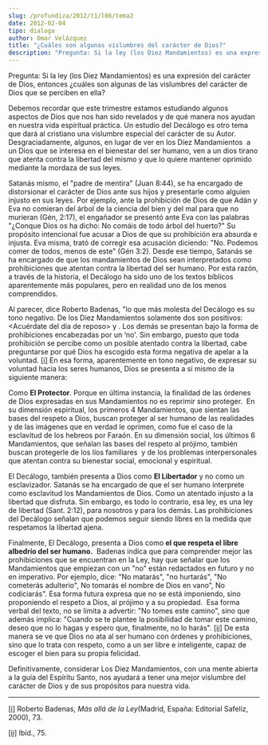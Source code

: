 ```yaml
---
slug: /profundiza/2012/t1/l06/tema2
date: 2012-02-04
tipo: dialoga
author: Omar Velázquez
title: "¿Cuáles son algunas vislumbres del carácter de Dios?"
description: "Pregunta: Si la ley (los Diez Mandamientos) es una expresión del carácter de  Dios, entonces ¿cuáles son algunas de las vislumbres del carácter de Dios que  se perciben en ella? Debemos recordar que este trimestre estamos estudiando  algunos aspectos de Dios que nos han sido r..."
---
```


Pregunta: Si la ley (los Diez Mandamientos) es una expresión del carácter de Dios, entonces ¿cuáles son algunas de las vislumbres del carácter de Dios que se perciben en ella?

Debemos recordar que este trimestre estamos estudiando algunos aspectos de Dios que nos han sido revelados y de qué manera nos ayudan en nuestra vida espiritual práctica. Un estudio del Decálogo es otro tema que dará al cristiano una vislumbre especial del carácter de su Autor. Desgraciadamente, algunos, en lugar de ver en los Diez Mandamientos  a un Dios que se interesa en el bienestar del ser humano, ven a un dios tirano que atenta contra la libertad del mismo y que lo quiere mantener oprimido mediante la mordaza de sus leyes.

Satanás mismo, el "padre de mentira" (Juan 8:44), se ha encargado de distorsionar el carácter de Dios ante sus hijos y presentarle como alguien injusto en sus leyes. Por ejemplo, ante la prohibición de Dios de que Adán y Eva no comieran del árbol de la ciencia del bien y del mal para que no murieran (Gén, 2:17), el engañador se presentó ante Eva con las palabras "¿Conque Dios os ha dicho: No comáis de todo árbol del huerto?" Su propósito intencional fue acusar a Dios de que su prohibición era absurda e injusta. Eva misma, trató de corregir esa acusación diciendo: "No. Podemos comer de todos, menos de este" (Gén 3:2). Desde ese tiempo, Satanás se ha encargado de que los mandamientos de Dios sean interpretados como prohibiciones que atentan contra la libertad del ser humano. Por esta razón, a través de la historia, el Decálogo ha sido uno de los textos bíblicos aparentemente más populares, pero en realidad uno de los menos comprendidos.

Al parecer, dice Roberto Badenas, "lo que más molesta del Decálogo es su tono negativo. De los Diez Mandamientos solamente dos son positivos: <Acuérdate del día de reposo> y <Honra a tu padre y a tu madre>. Los demás se presentan bajo la forma de prohibiciones encabezadas por un ‘no'. Sin embargo, puesto que toda prohibición se percibe como un posible atentado contra la libertad, cabe preguntarse por qué Dios ha escogido esta forma negativa de apelar a la voluntad. [[i]](#_edn1 "") En esa forma, aparentemente en tono negativo, de expresar su voluntad hacia los seres humanos, Dios se presenta a sí mismo de la siguiente manera:

Como **El Protector**. Porque en última instancia, la finalidad de las órdenes de Dios expresadas en sus Mandamientos no es reprimir sino proteger.  En su dimensión espiritual, los primeros 4 Mandamientos, que sientan las bases del respeto a Dios, buscan proteger al ser humano de las realidades y de las imágenes que en verdad le oprimen, como fue el caso de la esclavitud de los hebreos por Faraón. En su dimensión social, los últimos 6 Mandamientos, que señalan las bases del respeto al prójimo, también buscan protegerle de los líos familiares  y de los problemas interpersonales que atentan contra su bienestar social, emocional y espiritual.

El Decálogo, también presenta a Dios como **El Libertador** y no como un esclavizador. Satanás se ha encargado de que el ser humano interprete como esclavitud los Mandamientos de Dios. Como un atentado injusto a la libertad que disfruta. Sin embargo, es todo lo contrario, esa ley, es una ley de libertad (Sant. 2:12), para nosotros y para los demás. Las prohibiciones del Decálogo señalan que podemos seguir siendo libres en la medida que respetamos la libertad ajena.

Finalmente, El Decálogo, presenta a Dios como **el que respeta el libre albedrío del ser humano.**  Badenas indica que para comprender mejor las prohibiciones que se encuentran en la Ley, hay que señalar que los Mandamientos que empiezan con un "no" están redactados en futuro y no en imperativo. Por ejemplo, dice: "No matarás", "no hurtarás", "No cometerás adulterio", No tomarás el nombre de Dios en vano", No codiciarás". Esa forma futura expresa que no se está imponiendo, sino proponiendo el respeto a Dios, al prójimo y a su propiedad.  Esa forma verbal del texto, no se limita a advertir: "No tomes este camino", sino que además implica: "Cuando se te plantee la posibilidad de tomar este camino, deseo que no lo hagas y espero que, finalmente, no lo harás". [[ii]](#_edn2 "") De esta manera se ve que Dios no ata al ser humano con órdenes y prohibiciones, sino que lo trata con respeto, como a un ser libre e inteligente, capaz de escoger el bien para su propia felicidad.

Definitivamente, considerar Los Diez Mandamientos, con una mente abierta a la guía del Espíritu Santo, nos ayudará a tener una mejor vislumbre del carácter de Dios y de sus propósitos para nuestra vida.

* * *

[[i]](#_ednref1 "") Roberto Badenas, _Más allá de la Ley_(Madrid, España: Editorial Safeliz, 2000), 73.

[[ii]](#_ednref2 "") Ibíd., 75.
